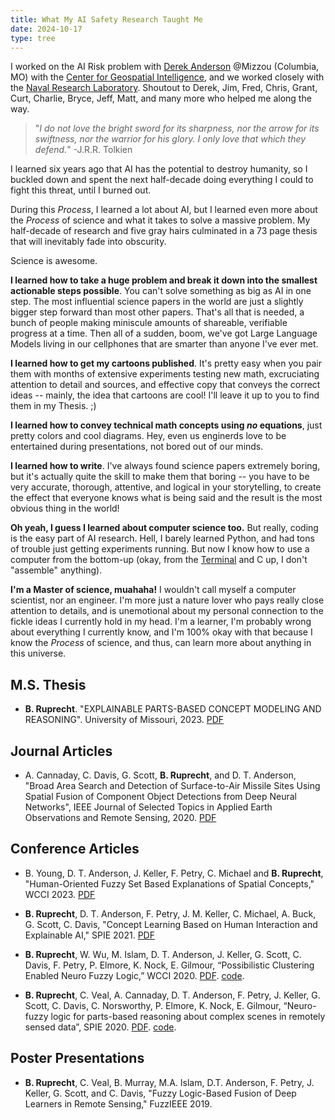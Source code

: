 ```yaml
---
title: What My AI Safety Research Taught Me
date: 2024-10-17
type: tree
---
```

I worked on the AI Risk problem with [Derek Anderson](derektanderson.com) @Mizzou (Columbia, MO) with the [Center for Geospatial Intelligence](https://engineering.missouri.edu/research/featured/center-for-geospatial-intelligence-cgi/), and we worked closely with the [Naval Research Laboratory](https://www.nrl.navy.mil/). Shoutout to Derek, Jim, Fred, Chris, Grant, Curt, Charlie, Bryce, Jeff, Matt, and many more who helped me along the way.

> "*I do not love the bright sword for its sharpness, nor the arrow for its swiftness, nor the warrior for his glory. I only love that which they defend.*" -J.R.R. Tolkien

I learned six years ago that AI has the potential to destroy humanity, so I buckled down and spent the next half-decade doing everything I could to fight this threat, until I burned out.

During this *Process*, I learned a lot about AI, but I learned even more about the *Process* of science and what it takes to solve a massive problem. My half-decade of research and five gray hairs culminated in a 73 page thesis that will inevitably fade into obscurity.

Science is awesome.

**I learned how to take a huge problem and break it down into the smallest actionable steps possible**. You can't solve something as big as AI in one step. The most influential science papers in the world are just a slightly bigger step forward than most other papers. That's all that is needed, a bunch of people making miniscule amounts of shareable, verifiable progress at a time. Then all of a sudden, boom, we've got Large Language Models living in our cellphones that are smarter than anyone I've ever met.

**I learned how to get my cartoons published**. It's pretty easy when you pair them with months of extensive experiments testing new math, excruciating attention to detail and sources, and effective copy that conveys the correct ideas -- mainly, the idea that cartoons are cool!  I'll leave it up to you to find them in my Thesis. ;)

**I learned how to convey technical math concepts using *no* equations**, just pretty colors and cool diagrams. Hey, even us enginerds love to be entertained during presentations, not bored out of our minds.

**I learned how to write**. I've always found science papers extremely boring, but it's actually quite the skill to make them that boring -- you have to be very accurate, thorough, attentive, and logical in your storytelling, to create the effect that everyone knows what is being said and the result is the most obvious thing in the world!

**Oh yeah, I guess I learned about computer science too.** But really, coding is the easy part of AI research. Hell, I barely learned Python, and had tons of trouble just getting experiments running. But now I know how to use a computer from the bottom-up (okay, from the [Terminal](/blog/terminal) and C up, I don't "assemble" anything).

**I'm a Master of science, muahaha!** I wouldn't call myself a computer scientist, nor an engineer. I'm more just a nature lover who pays really close attention to details, and is unemotional about my personal connection to the fickle ideas I currently hold in my head. I'm a learner, I'm probably wrong about everything I currently know, and I'm 100% okay with that because I know the *Process* of science, and thus, can learn more about anything in this universe.

## M.S. Thesis
- **B. Ruprecht**. "EXPLAINABLE PARTS-BASED CONCEPT MODELING AND REASONING". University of Missouri, 2023. [PDF](ruprecht_ms_thesis.pdf)

## Journal Articles
- A. Cannaday, C. Davis, G. Scott, **B. Ruprecht**, and D. T. Anderson, "Broad Area Search and Detection of Surface-to-Air Missile Sites Using Spatial Fusion of Component Object Detections from Deep Neural Networks", IEEE Journal of Selected Topics in Applied Earth Observations and Remote Sensing, 2020. [PDF](cannaday_aeors2020.pdf)

## Conference Articles
- B. Young, D. T. Anderson, J. Keller, F. Petry, C. Michael and **B. Ruprecht**, "Human-Oriented Fuzzy Set Based Explanations of  Spatial Concepts," WCCI 2023. [PDF](young_wcci2023.pdf)

- **B. Ruprecht**, D. T. Anderson, F. Petry, J. M. Keller, C. Michael, A. Buck, G. Scott, C. Davis, "Concept Learning Based on Human Interaction and Explainable AI," SPIE 2021. [PDF](ruprecht_spie2021.pdf)

- **B. Ruprecht**, W. Wu, M. Islam, D. T. Anderson, J. Keller, G. Scott, C. Davis, F. Petry, P. Elmore, K. Nock, E. Gilmour, “Possibilistic Clustering Enabled Neuro Fuzzy Logic,” WCCI 2020. [PDF](ruprecht_wcci2020.pdf). [code](https://github.com/blakeruprecht/ANFIS-SP1M).

- **B. Ruprecht**, C. Veal, A. Cannaday, D. T. Anderson, F. Petry, J. Keller, G. Scott, C. Davis, C. Norsworthy, P. Elmore, K. Nock, E. Gilmour, “Neuro-fuzzy logic for parts-based reasoning about complex scenes in remotely sensed data”, SPIE 2020. [PDF](ruprecht_spie2020.pdf). [code](https://github.com/blakeruprecht/Fuzzy-Fusion).

## Poster Presentations
- **B. Ruprecht**, C. Veal, B. Murray, M.A. Islam, D.T. Anderson, F. Petry, J. Keller, G. Scott, and C. Davis, "Fuzzy Logic-Based Fusion of Deep Learners in Remote Sensing," FuzzIEEE 2019.
